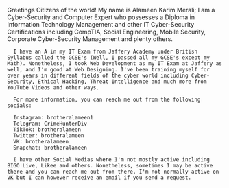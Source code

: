 Greetings Citizens of the world!
      My name is Alameen Karim Merali; I am a Cyber-Security and Computer Expert who possesses a Diploma in Information Technology Management and other IT Cyber-Security Certifications including CompTIA, Social Engineering, Mobile Security, Corporate Cyber-Security Management and plenty others.

      I have an A in my IT Exam from Jaffery Academy under British Syllabus called the GCSE's (Well, I passed all my GCSE's except my Math). Nonetheless, I took Web Development as my IT Exam at Jaffery as well, and I'm good at Web Designing. I've been training myself for over years in different fields of the cyber world including Cyber-Security, Ethical Hacking, Threat Intelligence and much more from YouTube Videos and other ways.

      For more information, you can reach me out from the following socials:

      Instagram: brotheralameen1
      Telegram: CrimeHunterDiv
      TikTok: brotheralameen
      Twitter: brotheralameen
      VK: brotheralameen
      Snapchat: brotheralameen

      I have other Social Medias where I'm not mostly active including BIGO Live, Likee and others. Nonetheless, sometimes I may be active there and you can reach me out from there. I'm not normally active on VK but I can however receive an email if you send a request. 
      
